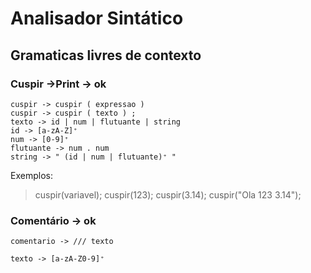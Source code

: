 <h1>Analisador Sintático</h1>
<h2>Gramaticas livres de contexto</h2>
<h3>Cuspir ->Print -> ok</h3>

```
cuspir -> cuspir ( expressao )
cuspir -> cuspir ( texto ) ;
texto -> id | num | flutuante | string
id -> [a-zA-Z]⁺
num -> [0-9]⁺
flutuante -> num . num
string -> " (id | num | flutuante)⁺ "
```
Exemplos:

>cuspir(variavel);
>cuspir(123);
>cuspir(3.14);
>cuspir("Ola 123 3.14");

<h3>Comentário -> ok</h3>

```
comentario -> /// texto

texto -> [a-zA-Z0-9]⁺
```
